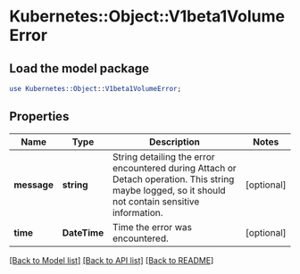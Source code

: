 # Kubernetes::Object::V1beta1VolumeError

## Load the model package
```perl
use Kubernetes::Object::V1beta1VolumeError;
```

## Properties
Name | Type | Description | Notes
------------ | ------------- | ------------- | -------------
**message** | **string** | String detailing the error encountered during Attach or Detach operation. This string maybe logged, so it should not contain sensitive information. | [optional] 
**time** | **DateTime** | Time the error was encountered. | [optional] 

[[Back to Model list]](../README.md#documentation-for-models) [[Back to API list]](../README.md#documentation-for-api-endpoints) [[Back to README]](../README.md)


